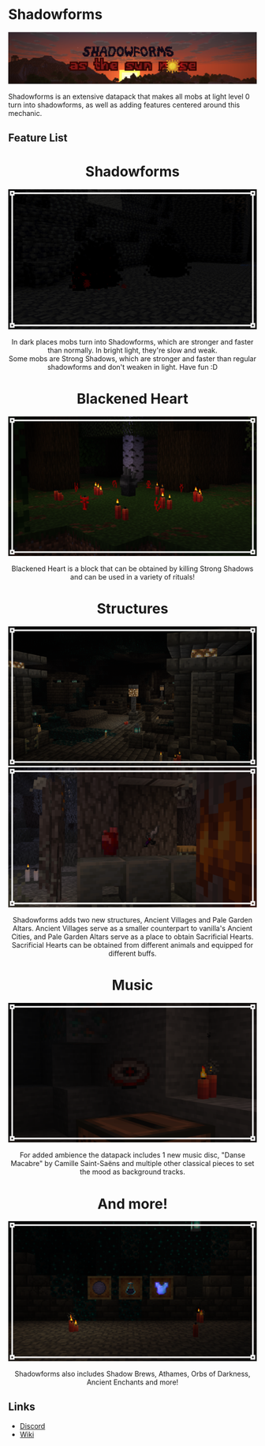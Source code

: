 <h1>Shadowforms</h1>
<img src="https://github.com/DragonPoika/Shadowforms/raw/main/images/update_thumbnail_wide.png">

<p>Shadowforms is an extensive datapack that makes all mobs at light level 0 turn into shadowforms, as well as adding features centered around this mechanic.</p>

<h2>Feature List</h2>
<div align="center">
  <h1>Shadowforms</h1>
  <img src="https://github.com/DragonPoika/Shadowforms/raw/main/images/shadowforms.png">
  <p align="center">
    In dark places mobs turn into Shadowforms, which are stronger and faster than normally. In bright light, they're slow and weak.<br>
    Some mobs are Strong Shadows, which are stronger and faster than regular shadowforms and don't weaken in light. Have fun :D
  </p>
</div>
<div align="center">
  <h1>Blackened Heart</h1>
  <img src="https://github.com/DragonPoika/Shadowforms/raw/main/images/ritual.png">
  <p align="center">
    Blackened Heart is a block that can be obtained by killing Strong Shadows and can be used in a variety of rituals!
  </p>
</div>
<div align="center">
  <h1>Structures</h1>
  <img src="https://github.com/DragonPoika/Shadowforms/raw/main/images/ancient_village.png">
  <img src="https://github.com/DragonPoika/Shadowforms/raw/main/images/pale_garden_altar.png">
  <p align="center">
    Shadowforms adds two new structures, Ancient Villages and Pale Garden Altars. Ancient Villages serve as a smaller counterpart to vanilla's Ancient Cities, and Pale Garden Altars serve as a place to obtain Sacrificial Hearts. Sacrificial Hearts can be obtained from different animals and equipped for different buffs.
  </p>
</div>
<div align="center">
  <h1>Music</h1>
  <img src="https://github.com/DragonPoika/Shadowforms/raw/main/images/disc.png">
  <p align="center">
    For added ambience the datapack includes 1 new music disc, "Danse Macabre" by Camille Saint-Saëns and multiple other classical pieces to set the mood as background tracks.
  </p>
</div>
<div align="center">
  <h1>And more!</h1>
  <img src="https://github.com/DragonPoika/Shadowforms/raw/main/images/features.png">
  <p align="center">
    Shadowforms also includes Shadow Brews, Athames, Orbs of Darkness, Ancient Enchants and more!
  </p>
</div>

<h2>Links</h2>
<ul>
  <li><a href="https://discord.gg/hg7hgHPfWF">Discord</a></li>
  <li><a href="https://github.com/DragonPoika/Shadowforms/wiki">Wiki</a></li>
</ul>
